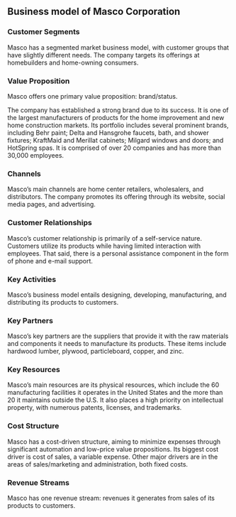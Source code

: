 Business model of Masco Corporation
-----------------------------------

 ### Customer Segments

 Masco has a segmented market business model, with customer groups that have slightly different needs. The company targets its offerings at homebuilders and home-owning consumers.

 ### Value Proposition

 Masco offers one primary value proposition: brand/status.

 The company has established a strong brand due to its success. It is one of the largest manufacturers of products for the home improvement and new home construction markets. Its portfolio includes several prominent brands, including Behr paint; Delta and Hansgrohe faucets, bath, and shower fixtures; KraftMaid and Merillat cabinets; Milgard windows and doors; and HotSpring spas. It is comprised of over 20 companies and has more than 30,000 employees.

 ### Channels

 Masco’s main channels are home center retailers, wholesalers, and distributors. The company promotes its offering through its website, social media pages, and advertising.

 ### Customer Relationships

 Masco’s customer relationship is primarily of a self-service nature. Customers utilize its products while having limited interaction with employees. That said, there is a personal assistance component in the form of phone and e-mail support.

 ### Key Activities

 Masco’s business model entails designing, developing, manufacturing, and distributing its products to customers.

 ### Key Partners

 Masco’s key partners are the suppliers that provide it with the raw materials and components it needs to manufacture its products. These items include hardwood lumber, plywood, particleboard, copper, and zinc.

 ### Key Resources

 Masco’s main resources are its physical resources, which include the 60 manufacturing facilities it operates in the United States and the more than 20 it maintains outside the U.S. It also places a high priority on intellectual property, with numerous patents, licenses, and trademarks.

 ### Cost Structure

 Masco has a cost-driven structure, aiming to minimize expenses through significant automation and low-price value propositions. Its biggest cost driver is cost of sales, a variable expense. Other major drivers are in the areas of sales/marketing and administration, both fixed costs.

 ### Revenue Streams

 Masco has one revenue stream: revenues it generates from sales of its products to customers.
